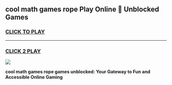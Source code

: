 
## cool math games rope Play Online 👋 Unblocked Games
<h3>
<a href="https://news.freeplayer.one?title=cool_math_games_rope&ref=17CMG">CLICK TO PLAY</a></h3>
<hr>

<h3>
<a href="https://news.freeplayer.one?title=cool_math_games_rope&ref=17CMG">CLICK 2 PLAY</a>
  
</h3>

<a href="https://news.freeplayer.one?title=cool_math_games_rope&ref=17CMG/"><img src="https://clearcache.store/games.png"></a>


**cool math games rope games unblocked: Your Gateway to Fun and Accessible Online Gaming**
